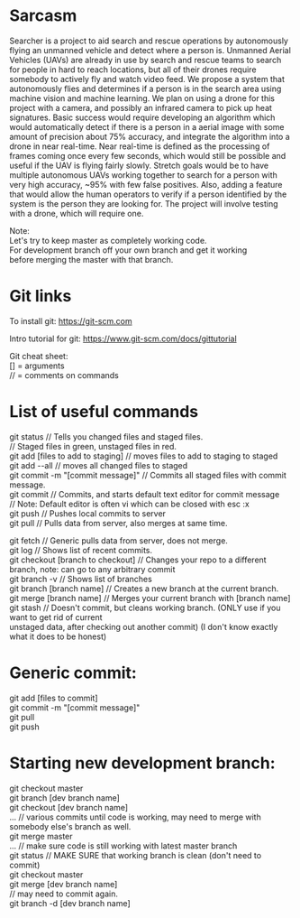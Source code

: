 # Sarcasm

Searcher is a project to aid search and rescue operations by autonomously flying an unmanned vehicle and detect where a person is. Unmanned Aerial Vehicles (UAVs) are already in use by search and rescue teams to search for people in hard to reach locations, but all of their drones require somebody to actively fly and watch video feed. We propose a system that autonomously flies and determines if a person is in the search area using machine vision and machine learning. We plan on using a drone for this project with a camera, and possibly an infrared camera to pick up heat signatures. Basic success would require developing an algorithm which would automatically detect if there is a person in a aerial image with some amount of precision about 75% accuracy, and integrate the algorithm into a drone in near real-time. Near real-time is defined as the processing of frames coming once every few seconds, which would still be possible and useful if the UAV is flying fairly slowly. Stretch goals would be to have multiple autonomous UAVs working together to search for a person with very high accuracy, ~95% with few false positives. Also, adding a feature that would allow the human operators to verify if a person identified by the system is the person they are looking for. The project will involve testing with a drone, which will require one.

Note:  
Let's try to keep master as completely working code.  
For development branch off your own branch and get it working  
before merging the master with that branch.  


# Git links

To install git:
https://git-scm.com

Intro tutorial for git:
https://www.git-scm.com/docs/gittutorial




Git cheat sheet:  
[] = arguments  
// = comments on commands  

# List of useful commands

git status                          // Tells you changed files and staged files.  
                                    // Staged files in green, unstaged files in red.  
git add [files to add to staging]   // moves files to add to staging to staged  
git add --all                       // moves all changed files to staged  
git commit -m "[commit message]"    // Commits all staged files with commit message.  
git commit                          // Commits, and starts default text editor for commit message  
                                        // Note: Default editor is often vi which can be closed with esc :x  
git push                            // Pushes local commits to server  
git pull                            // Pulls data from server, also merges at same time.  

git fetch                           // Generic pulls data from server, does not merge.  
git log                             // Shows list of recent commits.  
git checkout [branch to checkout]   // Changes your repo to a different branch, note: can go to any arbitrary commit  
git branch -v                       // Shows list of branches  
git branch [branch name]            // Creates a new branch at the current branch.  
git merge [branch name]             // Merges your current branch with [branch name]  
git stash                           // Doesn't commit, but cleans working branch. (ONLY use if you want to get rid of current  
                                        unstaged data, after checking out another commit) (I don't know exactly what it does to be honest)  


# Generic commit:

git add [files to commit]  
git commit -m "[commit message]"  
git pull  
git push  


# Starting new development branch:

git checkout master  
git branch [dev branch name]  
git checkout [dev branch name]  
...  // various commits until code is working, may need to merge with somebody else's branch as well.  
git merge master  
... // make sure code is still working with latest master branch  
git status // MAKE SURE that working branch is clean (don't need to commit)  
git checkout master  
git merge [dev branch name]  
    // may need to commit again.  
git branch -d [dev branch name]  
